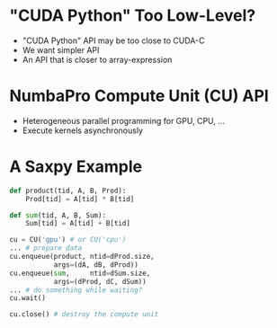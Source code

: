 # "CUDA Python" Too Low-Level?

- "CUDA Python" API may be too close to CUDA-C
- We want simpler API
- An API that is closer to array-expression

# NumbaPro Compute Unit (CU) API

- Heterogeneous parallel programming for GPU, CPU, ...
- Execute kernels asynchronously

# A Saxpy Example

```python
def product(tid, A, B, Prod):
    Prod[tid] = A[tid] * B[tid]

def sum(tid, A, B, Sum):
    Sum[tid] = A[tid] + B[tid]

cu = CU('gpu') # or CU('cpu')
... # prepare data
cu.enqueue(product, ntid=dProd.size,
           args=(dA, dB, dProd))
cu.enqueue(sum, 	ntid=dSum.size,
           args=(dProd, dC, dSum))
... # do something while waiting?
cu.wait()

cu.close() # destroy the compute unit
```
